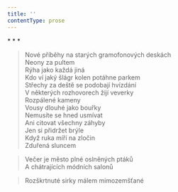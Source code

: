```yaml
---
title: ''
contentType: prose
---
```


\* \* \*

> Nové příběhy na starých gramofonových deskách  
> Neony za pultem  
> Rýha jako každá jiná  
> Kdo ví jaký šlágr kolen potáhne parkem  
> Střechy za deště se podobají hvízdání  
> V některých rozhovorech žijí veverky  
> Rozpálené kameny  
> Vousy dlouhé jako bouřky  
> Nemusíte se hned usmívat  
> Ani citovat všechny záhyby  
> Jen si přidržet brýle  
> Když ruka míří na zločin  
> Zduřená sluncem

> Večer je město plné oslněných ptáků  
> A chátrajících módních salonů

> Rozškrtnuté sirky málem mimozemšťané

